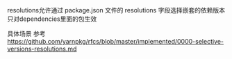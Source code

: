 
resolutions允许通过 package.json 文件的 resolutions 字段选择嵌套的依赖版本 只对dependencies里面的包生效

具体场景
参考 https://github.com/yarnpkg/rfcs/blob/master/implemented/0000-selective-versions-resolutions.md


